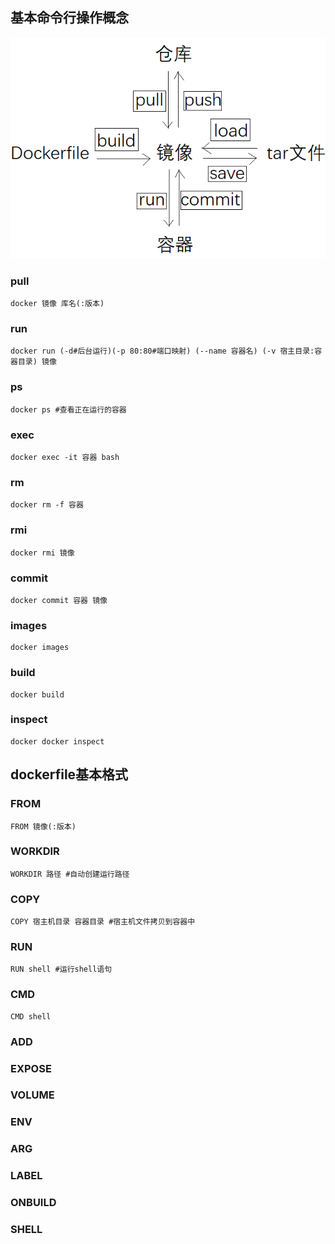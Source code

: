 ## 基本命令行操作概念
![概念](img/docker/1.png)

### pull
```
docker 镜像 库名(:版本)
```


### run
```
docker run (-d#后台运行)(-p 80:80#端口映射) (--name 容器名) (-v 宿主目录:容器目录) 镜像
```

### ps
```
docker ps #查看正在运行的容器
```

### exec
```
docker exec -it 容器 bash
```

### rm
```
docker rm -f 容器
```

### rmi
```
docker rmi 镜像
```

### commit
```
docker commit 容器 镜像
```

### images
```
docker images
```

### build
```
docker build
```

### inspect
```
docker docker inspect
```

## dockerfile基本格式

### FROM
```
FROM 镜像(:版本)
```

### WORKDIR
```
WORKDIR 路径 #自动创建运行路径
```

### COPY
```
COPY 宿主机目录 容器目录 #宿主机文件拷贝到容器中
```

### RUN
```
RUN shell #运行shell语句
```

### CMD
```
CMD shell
```

### ADD

### EXPOSE

### VOLUME

### ENV

### ARG

### LABEL
 
### ONBUILD

### SHELL